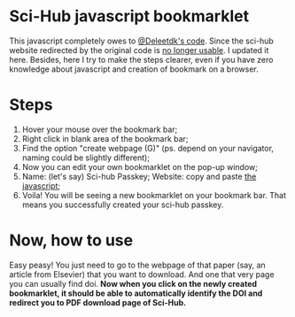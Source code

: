 # Sci-Hub javascript bookmarklet
This javascript completely owes to [@Deleetdk's code](https://github.com/Deleetdk/scihub_doi_bookmarklet/blob/master/code.js). Since the sci-hub website redirected by the original code is [no longer usable](https://twitter.com/Sci_Hub/status/1308407854559358979?s=20). I updated it here. Besides, here I try to make the steps clearer, even if you have zero knowledge about javascript and creation of bookmark on a browser.

# Steps
1. Hover your mouse over the bookmark bar;
2. Right click in blank area of the bookmark bar;
3. Find the option "create webpage (G)" (ps. depend on your navigator, naming could be slightly different);
4. Now you can edit your own bookmarklet on the pop-up window;
5. Name: (let's say) Sci-hub Passkey; Website: copy and paste [the javascript](https://github.com/ygjose/Sci_hub-javascript-bookmarklet/blob/master/Sci-hub%20Passkey.js);
6. Voila! You will be seeing a new bookmarklet on your bookmark bar. That means you successfully created your sci-hub passkey.

# Now, how to use
Easy peasy! You just need to go to the webpage of that paper (say, an article from Elsevier) that you want to download. And one that very page you can usually find doi. **Now when you click on the newly created bookmarklet, it should be able to automatically identify the DOI and redirect you to PDF download page of Sci-Hub.**
